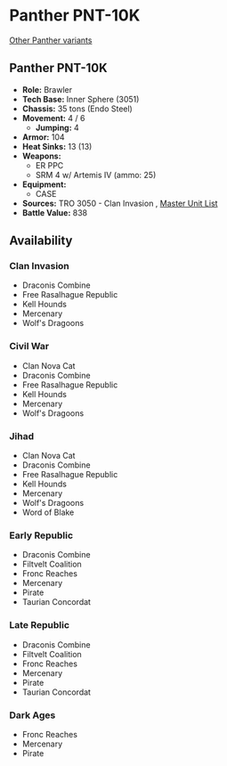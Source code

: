 # Panther PNT-10K 

[Other Panther variants](../panther.md) 

## Panther PNT-10K 

- **Role:** Brawler 
- **Tech Base:** Inner Sphere (3051) 
- **Chassis:** 35 tons (Endo Steel) 
- **Movement:** 4 / 6 
  - **Jumping:** 4 
- **Armor:** 104 
- **Heat Sinks:** 13 (13) 
- **Weapons:** 
  - ER PPC 
  - SRM 4 w/ Artemis IV (ammo: 25) 
- **Equipment:** 
  - CASE 
- **Sources:** TRO 3050 - Clan Invasion , [Master Unit List](http://masterunitlist.info/Unit/Details/2416/panther-pnt-10k) 
- **Battle Value:** 838 

## Availability 

### Clan Invasion 

- Draconis Combine 
- Free Rasalhague Republic 
- Kell Hounds 
- Mercenary 
- Wolf's Dragoons 

### Civil War 

- Clan Nova Cat 
- Draconis Combine 
- Free Rasalhague Republic 
- Kell Hounds 
- Mercenary 
- Wolf's Dragoons 

### Jihad 

- Clan Nova Cat 
- Draconis Combine 
- Free Rasalhague Republic 
- Kell Hounds 
- Mercenary 
- Wolf's Dragoons 
- Word of Blake 

### Early Republic 

- Draconis Combine 
- Filtvelt Coalition 
- Fronc Reaches 
- Mercenary 
- Pirate 
- Taurian Concordat 

### Late Republic 

- Draconis Combine 
- Filtvelt Coalition 
- Fronc Reaches 
- Mercenary 
- Pirate 
- Taurian Concordat 

### Dark Ages 

- Fronc Reaches 
- Mercenary 
- Pirate 

